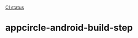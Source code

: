 [CI status](https://github.com/hasretsariyer/appcircle-android-build-step/workflows/appcircle-android-build/badge.svg)

# appcircle-android-build-step

